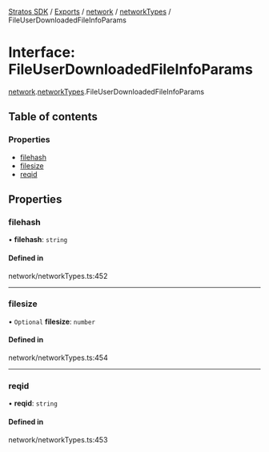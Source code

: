 [Stratos SDK](../README.md) / [Exports](../modules.md) / [network](../modules/network.md) / [networkTypes](../modules/network.networkTypes.md) / FileUserDownloadedFileInfoParams

# Interface: FileUserDownloadedFileInfoParams

[network](../modules/network.md).[networkTypes](../modules/network.networkTypes.md).FileUserDownloadedFileInfoParams

## Table of contents

### Properties

- [filehash](network.networkTypes.FileUserDownloadedFileInfoParams.md#filehash)
- [filesize](network.networkTypes.FileUserDownloadedFileInfoParams.md#filesize)
- [reqid](network.networkTypes.FileUserDownloadedFileInfoParams.md#reqid)

## Properties

### filehash

• **filehash**: `string`

#### Defined in

network/networkTypes.ts:452

___

### filesize

• `Optional` **filesize**: `number`

#### Defined in

network/networkTypes.ts:454

___

### reqid

• **reqid**: `string`

#### Defined in

network/networkTypes.ts:453
